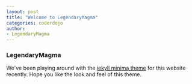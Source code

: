 ```yaml
---
layout: post
title: "Welcome to LegendaryMagma"
categories: coderdojo
author:
- LegendaryMagma
---
```






###  LegendaryMagma

We've been playing around with the [jekyll minima theme](https://github.com/jekyll/minima) for this website recently. Hope you like the look and feel of this theme. 

